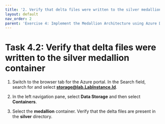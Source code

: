 ```yaml
---
title: '2. Verify that delta files were written to the silver medallion container '
layout: default
nav_order: 2
parent: 'Exercise 4: Implement the Medallion Architecture using Azure Databricks (Bronze, Silver and Gold layers)'
---
```


# Task 4.2: Verify that delta files were written to the silver medallion container 

1. Switch to the browser tab for the Azure portal.  In the Search field, search for and select **storage@lab.LabInstance.Id**.

1. In the left navigation pane, select **Data Storage** and then select **Containers**.

1. Select the  **medallion** container. Verify that the delta files are present in the **silver** directory.
